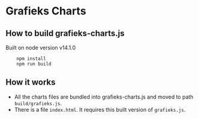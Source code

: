 # Grafieks Charts

## How to build grafieks-charts.js
Built on node version v14.1.0
```
    npm install
    npm run build
```

## How it works
- All the charts files are bundled into grafieks-charts.js and moved to path `build/grafieks.js`.
- There is a file `index.html`. It requires this built version of `grafieks.js`.
